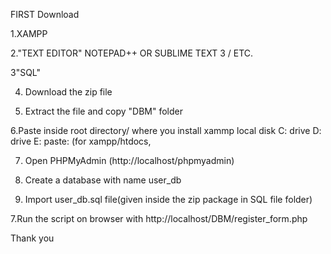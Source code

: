 FIRST Download

1.XAMPP

2."TEXT EDITOR" NOTEPAD++ OR SUBLIME TEXT 3 / ETC.

3"SQL"

4. Download the zip file

5. Extract the file and copy "DBM" folder

6.Paste inside root directory/ where you install xammp local disk C: drive D: drive E: paste: (for xampp/htdocs, 

7. Open PHPMyAdmin (http://localhost/phpmyadmin)

8. Create a database with name user_db

6. Import user_db.sql file(given inside the zip package in SQL file folder)

7.Run the script on browser with http://localhost/DBM/register_form.php

Thank you

